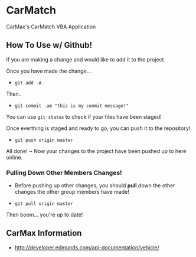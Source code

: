 # CarMatch

CarMax's CarMatch VBA Application

## How To Use w/ Github!

If you are making a change and would like to add it to the project.

Once you have made the change...

* `git add -A`

Then..

* `git commit -am "this is my commit message!"`

You can use `git status` to check if your files have been staged!

Once everthing is staged and ready to go, you can push it to the repository!

* `git push origin master`

All done! ~ Now your changes to the project have been pushed up to here online.

### Pulling Down Other Members Changes!

* Before pushing up other changes, you should **pull** down the other changes the other group members have made!

* `git pull origin master`

Then boom... you're up to date!

## CarMax Information

* http://developer.edmunds.com/api-documentation/vehicle/




